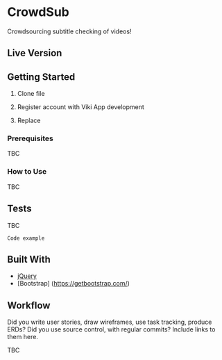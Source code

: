 # CrowdSub

Crowdsourcing subtitle checking of videos!

## Live Version

[Live Demo]: <https://arcane-retreat-97044.herokuapp.com/>

## Getting Started

1) Clone file

2) Register account with Viki App development

3) Replace

### Prerequisites

TBC

### How to Use

TBC

## Tests

TBC
```
Code example
```

## Built With

* [jQuery](http://jquery.com/)
* [Bootstrap] (https://getbootstrap.com/)


## Workflow

Did you write user stories, draw wireframes, use task tracking, produce ERDs? Did you use source control, with regular commits? Include links to them here.

TBC

